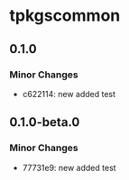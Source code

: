 # tpkgscommon

## 0.1.0

### Minor Changes

- c622114: new added test

## 0.1.0-beta.0

### Minor Changes

- 77731e9: new added test
